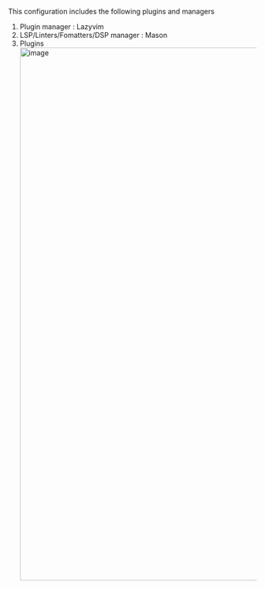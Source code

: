 This configuration includes the following plugins and managers
1. Plugin manager : Lazyvim
2. LSP/Linters/Fomatters/DSP manager  : Mason
3. Plugins
   <img width="1920" height="1080" alt="image" src="https://github.com/user-attachments/assets/993a76e7-6fad-4476-8aed-1ed84a5242cc" />
